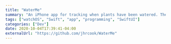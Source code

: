 ```yaml
---
title: "WaterMe"
summary: "An iPhone app for tracking when plants have been watered. There is also an Apple Watch app that makes work in the garden a bit easier. (demo GIFs)"
tags: ["watchOS", "Swift", "app", "programming", "SwiftUI"]
categories: ["Dev"]
date: 2020-10-04T17:39:41-04:00
externalUrl: "https://github.com/jhrcook/WaterMe"
---
```

